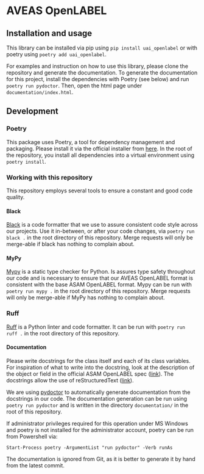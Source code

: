# AVEAS OpenLABEL

## Installation and usage

This library can be installed via pip using `pip install uai_openlabel` or with poetry using `poetry add uai_openlabel`.

For examples and instruction on how to use this library, please clone the repository and generate the documentation. 
To generate the documentation for this project, install the dependencies with Poetry (see below) and run `poetry run pydoctor`. 
Then, open the html page under `documentation/index.html`. 


## Development
### Poetry
This package uses Poetry, a tool for dependency management and packaging. 
Please install it via the official installer from [here](https://python-poetry.org/docs/).
In the root of the repository, you install all dependencies into a virtual environment using `poetry install`. 

### Working with this repository
This repository employs several tools to ensure a constant and good code quality. 

#### Black
[Black](https://black.readthedocs.io/en/stable/index.html) is a code formatter that we use to assure consistent code style across our projects. 
Use it in-between, or after your code changes, via `poetry run black .` in the root directory of this repository. 
Merge requests will only be merge-able if black has nothing to complain about. 

#### MyPy
[Mypy](https://mypy.readthedocs.io/en/stable/) is a static type checker for Python. 
Is assures type safety throughout our code and is necessary to ensure that our AVEAS OpenLABEL format is consistent 
with the base ASAM OpenLABEL format. 
Mypy can be run with `poetry run mypy .` in the root directory of this repository.
Merge requests will only be merge-able if MyPy has nothing to complain about. 

### Ruff
[Ruff](https://docs.astral.sh/ruff/) is a Python linter and code formatter.
It can be run with `poetry run ruff .` in the root directory of this repository.

#### Documentation
Please write docstrings for the class itself and each of its class variables. 
For inspiration of what to write into the docstring, look at the description of the object or field 
in the official ASAM OpenLABEL spec ([link](https://www.asam.net/project-detail/asam-openlabel-v100/)). 
The docstrings allow the use of reStructuredText ([link](https://pydoctor.readthedocs.io/en/latest/docformat/restructuredtext.html)).

We are using [pydoctor](https://pydoctor.readthedocs.io/en/latest/index.html) to automatically generate documentation from the docstrings in our code. 
The documentation generation can be run using `poetry run pydoctor` and is written in the directory `documentation/` 
in the root of this repository.

If administrator privileges required for this operation under MS Windows and poetry is not installed for the administrator account, poetry can be run from Powershell via:

```Start-Process poetry -ArgumentList "run pydoctor" -Verb runAs```

The documentation is ignored from Git, as it is better to generate it by hand from the latest commit. 
